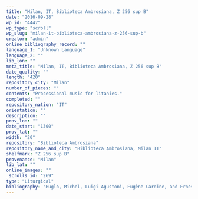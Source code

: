 ```yaml
---
title: "Milan, IT, Biblioteca Ambrosiana, Z 256 sup B"
date: "2016-09-28"
wp_id: "4447"
wp_type: "scroll"
wp_slug: "milan-it-biblioteca-ambrosiana-z-256-sup-b"
creator: "admin"
online_bibliography_record: ""
language_1: "Unknown Language"
language_2: ""
lib_lon: ""
meta_title: "Milan, IT, Biblioteca Ambrosiana, Z 256 sup B"
date_quality: ""
length: "420"
repository_city: "Milan"
number_of_pieces: ""
contents: "Processional music for litanies."
completed: ""
repository_nation: "IT"
orientation: ""
description: ""
prov_lon: ""
date_start: "1300"
prov_lat: ""
width: "20"
repository: "Biblioteca Ambrosiana"
repository_name_and_city: "Biblioteca Ambrosiana, Milan IT"
shelfmark: "Z 256 sup B"
provenance: "Milan"
lib_lat: ""
online_images: ""
_scrolls_id: "269"
type: "Liturgical"
bibliography: "Huglo, Michel, Luigi Agustoni, Eugène Cardine, and Ernesto Moneta Caglio. Fonti E Paleografia Del Canto Ambrosiano. Archivio Ambrosiano 7. Milan, 1956. p. 77, no. 141.<br/> Suski, Andrzej Wojciech, Giacomo Baroffio, and Manlio Sodi. “Rotoli Liturgici Medievali (Secoli VII-XV). Censimento E Bibliografia.” Revista Liturgica 101, no. 3 (2014): 603–21."
---
```



